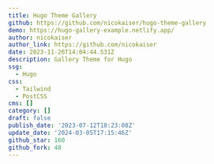 ```yaml
---
title: Hugo Theme Gallery
github: https://github.com/nicokaiser/hugo-theme-gallery
demo: https://hugo-gallery-example.netlify.app/
author: nicokaiser
author_link: https://github.com/nicokaiser
date: 2023-11-26T14:04:44.531Z
description: Gallery Theme for Hugo
ssg:
  - Hugo
css:
  - Tailwind
  - PostCSS
cms: []
category: []
draft: false
publish_date: '2023-07-12T18:23:08Z'
update_date: '2024-03-05T17:15:46Z'
github_star: 160
github_fork: 48
---
```


